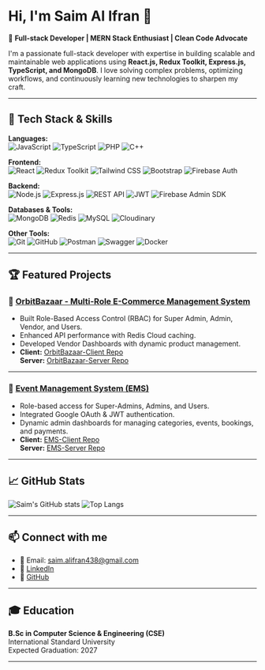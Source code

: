 # Hi, I'm Saim Al Ifran 👋

🎯 **Full-stack Developer | MERN Stack Enthusiast | Clean Code Advocate**

I'm a passionate full-stack developer with expertise in building scalable and maintainable web applications using **React.js, Redux Toolkit, Express.js, TypeScript, and MongoDB**. I love solving complex problems, optimizing workflows, and continuously learning new technologies to sharpen my craft.

---

## 🚀 Tech Stack & Skills

**Languages:**  
![JavaScript](https://img.shields.io/badge/-JavaScript-black?style=flat-square&logo=javascript) 
![TypeScript](https://img.shields.io/badge/-TypeScript-black?style=flat-square&logo=typescript) 
![PHP](https://img.shields.io/badge/-PHP-black?style=flat-square&logo=php) 
![C++](https://img.shields.io/badge/-C++-black?style=flat-square&logo=cplusplus)

**Frontend:**  
![React](https://img.shields.io/badge/-React-black?style=flat-square&logo=react) 
![Redux Toolkit](https://img.shields.io/badge/-Redux--Toolkit-black?style=flat-square&logo=redux) 
![Tailwind CSS](https://img.shields.io/badge/-TailwindCSS-black?style=flat-square&logo=tailwind-css) 
![Bootstrap](https://img.shields.io/badge/-Bootstrap-black?style=flat-square&logo=bootstrap) 
![Firebase Auth](https://img.shields.io/badge/-Firebase-black?style=flat-square&logo=firebase)

**Backend:**  
![Node.js](https://img.shields.io/badge/-Node.js-black?style=flat-square&logo=node.js) 
![Express.js](https://img.shields.io/badge/-Express.js-black?style=flat-square&logo=express) 
![REST API](https://img.shields.io/badge/-REST--API-black?style=flat-square) 
![JWT](https://img.shields.io/badge/-JWT-black?style=flat-square&logo=json-web-tokens) 
![Firebase Admin SDK](https://img.shields.io/badge/-Firebase--Admin-black?style=flat-square&logo=firebase)

**Databases & Tools:**  
![MongoDB](https://img.shields.io/badge/-MongoDB-black?style=flat-square&logo=mongodb) 
![Redis](https://img.shields.io/badge/-Redis-black?style=flat-square&logo=redis) 
![MySQL](https://img.shields.io/badge/-MySQL-black?style=flat-square&logo=mysql) 
![Cloudinary](https://img.shields.io/badge/-Cloudinary-black?style=flat-square&logo=cloudinary)

**Other Tools:**  
![Git](https://img.shields.io/badge/-Git-black?style=flat-square&logo=git) 
![GitHub](https://img.shields.io/badge/-GitHub-black?style=flat-square&logo=github) 
![Postman](https://img.shields.io/badge/-Postman-black?style=flat-square&logo=postman) 
![Swagger](https://img.shields.io/badge/-Swagger-black?style=flat-square&logo=swagger) 
![Docker](https://img.shields.io/badge/-Docker-black?style=flat-square&logo=docker)

---

## 🏆 Featured Projects

### 🚀 [OrbitBazaar - Multi-Role E-Commerce Management System](https://orbitbazaar-39cf5.web.app/)
- Built Role-Based Access Control (RBAC) for Super Admin, Admin, Vendor, and Users.
- Enhanced API performance with Redis Cloud caching.
- Developed Vendor Dashboards with dynamic product management.
- **Client:** [OrbitBazaar-Client Repo](https://github.com/Saim-Al-Ifran/OrbitBazaar-client)  
  **Server:** [OrbitBazaar-Server Repo](https://github.com/Saim-Al-Ifran/OrbitBazaar-server)

---

### 🎫 [Event Management System (EMS)](https://event-management-system-26d04.web.app/)
- Role-based access for Super-Admins, Admins, and Users.
- Integrated Google OAuth & JWT authentication.
- Dynamic admin dashboards for managing categories, events, bookings, and payments.
- **Client:** [EMS-Client Repo](https://github.com/Saim-Al-Ifran/event-management-system-client)  
  **Server:** [EMS-Server Repo](https://github.com/Saim-Al-Ifran/event-management-system-server)

---

## 📈 GitHub Stats

![Saim's GitHub stats](https://github-readme-stats.vercel.app/api?username=Saim-Al-Ifran&show_icons=true&theme=radical)
![Top Langs](https://github-readme-stats.vercel.app/api/top-langs/?username=Saim-Al-Ifran&layout=compact&theme=radical)

---

## 📫 Connect with me
- 📧 Email: [saim.alifran438@gmail.com](mailto:saim.alifran438@gmail.com)
- 🔗 [LinkedIn](https://www.linkedin.com/in/saim-al-ifran/)
- 🐙 [GitHub](https://github.com/Saim-Al-Ifran)

---

## 🎓 Education
**B.Sc in Computer Science & Engineering (CSE)**  
International Standard University  
Expected Graduation: 2027

---

<!-- Optional Fun Section -->
<!--
## ⚡ Fun Fact:
I’m currently learning Docker and Open Source contributions to sharpen my DevOps skills.
-->
